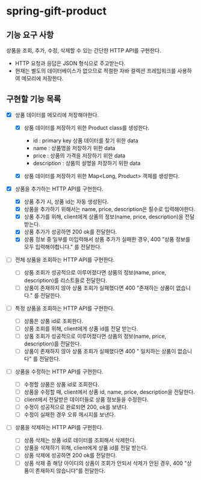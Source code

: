 # spring-gift-product

## 기능 요구 사항
상품을 조회, 추가, 수정, 삭제할 수 있는 간단한 HTTP API를 구현한다.

- HTTP 요청과 응답은 JSON 형식으로 주고받는다.
- 현재는 별도의 데이터베이스가 없으므로 적절한 자바 컬렉션 프레임워크를 사용하여 메모리에 저장한다.

## 구현할 기능 목록

- [x] 상품 데이터를 메모리에 저장해야한다.

  - [x] 상품 데이터를 저장하기 위한 Product class를 생성한다.</br>
    - id : primary key 상품 데이터를 찾기 위한 data </br>
    - name : 상품명을 저장하기 위한 data </br>
    - price : 상품의 가격을 저장하기 위한 data </br>
    - description : 상품의 설명을 저장하기 위한 data </br>
    
  - [x] 상품 데이터를 저장하기 위한 Map<Long, Product> 객체를 생성한다.

- [X] 상품을 추가하는 HTTP API를 구현한다.
  - [X] 상품 추가 시, 상품 id는 자동 생성된다.
  - [X] 상품을 추가하기 위해서는 name, price, description은 필수로 입력해야한다.
  - [X] 상품 추가를 위해, client에게 상품의 정보(name, price, description)을 전달받는다.
  - [X] 상품 추가가 성공하면 200 ok를 전달한다.
  - [X] 상품 정보 중 일부를 미입력해서 상품 추가가 실패한 경우, 400 "상품 정보를 모두 입력해야합니다." 를 전달한다.

- [ ] 전체 상품을 조회하는 HTTP API를 구현한다.
  - [ ] 상품 조회가 성공적으로 이루어졌다면 상품의 정보(name, price, description)를 리스트들로 전달한다.
  - [ ] 상품이 존재하지 않아 상품 조회가 실패했다면 400 "존재하는 상품이 없습니다." 를 전달한다.

- [ ] 특정 상품을 조회하는 HTTP API를 구현한다.
  - [ ] 상품은 상품 id로 조회한다.
  - [ ] 상품 조회를 위해, client에게 상품 id를 전달 받는다.
  - [ ] 상품 조회가 성공적으로 이루어졌다면 상품의 정보(name, price, description)를 전달한다.
  - [ ] 상품이 존재하지 않아 상품 조회가 실패했다면 400 " 일치하는 상품이 없습니다" 를 전달한다.

- [ ] 상품을 수정하는 HTTP API를 구현한다.
  - [ ] 수정할 상품은 상품 id로 조회한다.
  - [ ] 상품을 수정할 때, client에서 상품 id, name, price, description을 전달한다.
  - [ ] client에서 전달받은 데이터들로 상품 정보들을 수정한다.
  - [ ] 수정이 성공적으로 완료되면 200, ok를 보낸다.
  - [ ] 수정이 실패한 경우 오류 메시지를 보낸다.

- [ ] 상품을 삭제하는 HTTP API를 구현한다.
  - [ ] 상품 삭제는 상품 id로 데이터를 조회해서 삭제한다.
  - [ ] 상품을 삭제하기 위해, client에게 상품 id를 전달 받는다.
  - [ ] 상품 삭제에 성공하면 200 ok를 전달한다.
  - [ ] 상품 삭제 중 해당 아이디의 상품이 조회가 안되서 삭제가 안된 경우, 400 "상품이 존재하지 않습니다"를 전달한다.
